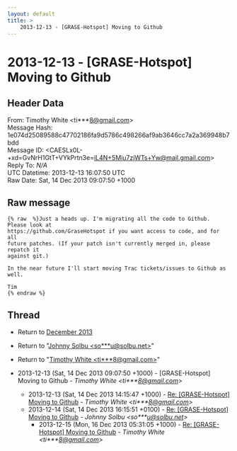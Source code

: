 ```yaml
---
layout: default
title: >
    2013-12-13 - [GRASE-Hotspot] Moving to Github
---
```


# 2013-12-13 - [GRASE-Hotspot] Moving to Github

## Header Data

From: Timothy White \<ti***8@gmail.com\><br>
Message Hash: 1e074d25089588c47702186fa9d5786c498266af9ab3646cc7a2a369948b7bdd<br>
Message ID: \<CAESLx0L-+xd=GvNrH1GtT+VYkPrtn3e=iL4N+5Miu7zjWTs+Yw@mail.gmail.com\><br>
Reply To: _N/A_<br>
UTC Datetime: 2013-12-13 16:07:50 UTC<br>
Raw Date: Sat, 14 Dec 2013 09:07:50 +1000<br>

## Raw message

```
{% raw  %}Just a heads up. I'm migrating all the code to Github. Please look at
https://github.com/GraseHotspot if you want access to code, and for all
future patches. (If your patch isn't currently merged in, please repatch it
against git.)

In the near future I'll start moving Trac tickets/issues to Github as well.

Tim
{% endraw %}
```

## Thread

+ Return to [December 2013](/archive/2013/12)

+ Return to "[Johnny Solbu <so***u<span>@</span>solbu.net>](/authors/so___u_at_solbu_net)"
+ Return to "[Timothy White <ti***8<span>@</span>gmail.com>](/authors/ti___8_at_gmail_com)"

+ 2013-12-13 (Sat, 14 Dec 2013 09:07:50 +1000) - [GRASE-Hotspot] Moving to Github - _Timothy White \<ti***8@gmail.com\>_
  + 2013-12-13 (Sat, 14 Dec 2013 14:15:47 +1000) - [Re: [GRASE-Hotspot] Moving to Github](/archive/2013/12/274c21b19a086224a21cc03908ed78122eab64cd51067a11f32a358ec3d3d7d1) - _Timothy White \<ti***8@gmail.com\>_
  + 2013-12-14 (Sat, 14 Dec 2013 16:15:51 +0100) - [Re: [GRASE-Hotspot] Moving to Github](/archive/2013/12/ed310a6b408eea559115d204e84cb8c5670678dc547063f401c5a3e4bac3a9ec) - _Johnny Solbu \<so***u@solbu.net\>_
    + 2013-12-15 (Mon, 16 Dec 2013 05:31:05 +1000) - [Re: [GRASE-Hotspot] Moving to Github](/archive/2013/12/a3d3cdcaa548d3eb85bd08cb5d584ecdf1b55da36771434910de9addbd2720d1) - _Timothy White \<ti***8@gmail.com\>_

